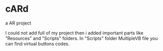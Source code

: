 # cARd
a AR project

I could not add full of my project then i added important parts like "Resources" and "Scripts" folders.
In "Scripts" folder MultipleVB file you can find virtual buttons codes.
